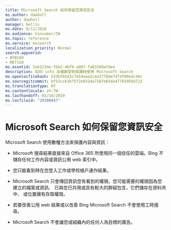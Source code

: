```yaml
---
title: Microsoft Search 如何保留您資訊安全
ms.author: dawholl
author: dawholl
manager: kellis
ms.date: 9/11/2018
ms.audience: Consumer/IW
ms.topic: reference
ms.service: mssearch
localization_priority: Normal
search.appverid:
- BFB160
- MET150
ms.assetid: 5ab1234e-fbb2-4bf9-a907-fa83389a7dee
description: 如何 info 及檔案受到保護時使用 Microsoft Search
ms.openlocfilehash: 52dbf65d3c7414eaa2c4a3770def3f4f00edc40c
ms.sourcegitcommit: bf52cc63b75f2e0324a716fe65da47702956b722
ms.translationtype: HT
ms.contentlocale: zh-TW
ms.lasthandoff: 01/18/2019
ms.locfileid: "29380047"
---
```

# <a name="how-microsoft-search-keeps-your-info-secure"></a>Microsoft Search 如何保留您資訊安全

Microsoft Search 使用數種方法來保護內容與資訊：
  
- Microsoft 搜尋結果直接來自 Office 365 所使用同一個信任的雲端。Bing 不儲存任何工作內容或資訊公用 web 索引中。
    
- 您只能看到時在您登入工作或學校帳戶運作結果。
    
- Microsoft Search 只會傳回資訊您有看到的權限。您可能需要的權限因為您建立的檔案或資訊、 已與您已共用或具有較大的群組包含，它們儲存在資料夾中、 或位置擁有存取權限。
    
- 若要改善公用 web 結果或以改善 Bing Microsoft Search 不會使用工時搜尋。
    
- Microsoft Search 不會讓您或組織內的任何人為目標的廣告。

  

